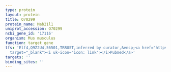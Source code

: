 ```yaml
---
type: protein
layout: protein
title: O70299
protein_name: Mab21l1
uniprot_accession: O70299
ncbi_gene_id: '17116'
organism: Mus musculus
function: target gene
tfs: 'Elf4,Q9Z2U4,56501,TRRUST,inferred by curator,&ensp;<a href="https://www.ncbi.nlm.nih.gov/pubmed/?term=17167770%5Buid%5D"
  target="_blank"><i uk-icon="icon: link"></i>Pubmed</a>'
targets: ''
binding_sites: ''
---
```

